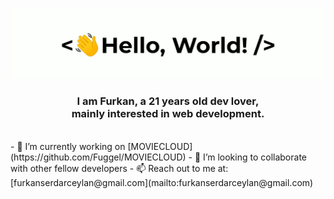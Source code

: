![ Alt text](https://raw.githubusercontent.com/iamludal/iamludal/master/assets/greetings.gif)

<h3 align="center">
   I am Furkan, a 21 years old dev lover, <br> mainly interested in web development.
</h3>
<br>
- 🌱 I’m currently working on [MOVIECLOUD](https://github.com/Fuggel/MOVIECLOUD)
- 👯 I’m looking to collaborate with other fellow developers
- 📫 Reach out to me at: [furkanserdarceylan@gmail.com](mailto:furkanserdarceylan@gmail.com)

